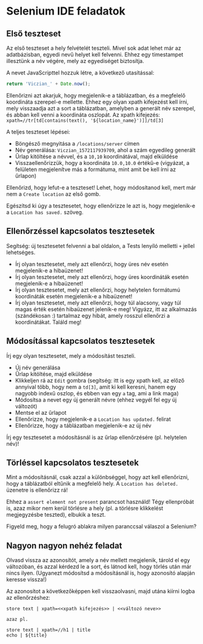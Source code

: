 # Selenium IDE feladatok

## Első teszteset

Az első teszteset a hely felvételét teszteli. Mivel sok adat lehet már
az adatbázisban, egyedi nevű helyet kell felvenni. Ehhez egy timestampet
illesztünk a név végére, mely az egyediséget biztosítja.

A nevet JavaScripttel hozzuk létre, a következő utasítással:

```javascript
return 'Viczian_' + Date.now();
```

Ellenőrizni azt akarjuk, hogy megjelenik-e a táblázatban, és a megfelelő
koordináta szerepel-e mellette. Ehhez egy olyan xpath kifejezést kell írni,
mely visszaadja azt a sort a táblázatban, amelyben a generált név szerepel,
és abban kell venni a koordináta oszlopát. Az xpath kifejezés: `xpath=//tr[td[contains(text(), '${location_name}')]]/td[3]`

A teljes teszteset lépései:

* Böngésző megnyitása a `/locations/server` címen
* Név generálása: `Viczian_1572117939709`, ahol a szám egyedileg generált
* Űrlap kitöltése a névvel, és a `10,10` koordinátával, majd elküldése
* Visszaellenőrizzük, hogy a koordináta `10.0,10.0` értékű-e (vigyázat, 
  a felületen megjelenítve más a formátuma, mint amit be kell írni az űrlapon)

Ellenőrizd, hogy lefut-e a teszteset! Lehet, hogy módosítanod kell, mert már nem a `Create location`
az első gomb.

Egészítsd ki úgy a tesztesetet, hogy ellenőrizze le azt is, hogy megjelenik-e a `Location has saved.` szöveg.

## Ellenőrzéssel kapcsolatos tesztesetek

Segítség: új tesztesetet felvenni a bal oldalon, a Tests lenyíló melletti `+` jellel lehetséges.

* Írj olyan tesztesetet, mely azt ellenőrzi, hogy üres név esetén megjelenik-e a hibaüzenet!
* Írj olyan tesztesetet, mely azt ellenőrzi, hogy üres koordináták esetén megjelenik-e a hibaüzenet!
* Írj olyan tesztesetet, mely azt ellenőrzi, hogy helytelen formátumú koordináták esetén megjelenik-e a hibaüzenet!
* Írj olyan tesztesetet, mely azt ellenőrzi, hogy túl alacsony, vagy túl magas érték esetén hibaüzenet jelenik-e meg! 
Vigyázz, itt az alkalmazás (szándékosan :) tartalmaz egy hibát, amely rosszul ellenőrzi a koordinátákat. Találd meg!

## Módosítással kapcsolatos tesztesetek

Írj egy olyan tesztesetet, mely a módosítást teszteli.

* Új név generálása
* Űrlap kitöltése, majd elküldése
* Klikkeljen rá az `Edit` gombra (segítség: itt is egy xpath kell, az előző annyival több, hogy nem a `td[3]`, amit ki kell keresni, hanem egy nagyobb indexű oszlop, és ebben van egy `a` tag, ami a link maga)
* Módosítsa a nevet egy új generált névre (ehhez vegyél fel egy új változót)
* Mentse el az űrlapot
* Ellenőrizze, hogy megjelenik-e a `Location has updated.` felirat
* Ellenőrizze, hogy a táblázatban megjelenik-e az új név

Írj egy tesztesetet a módosításnál is az űrlap ellenőrzésére (pl. helytelen név)!

## Törléssel kapcsolatos tesztesetek

Mint a módosításnál, csak azzal a különbséggel, hogy azt kell ellenőrizni, hogy a táblázatból eltűnik a megfelelő hely.
A `Location has deleted.` üzenetre is ellenőrizz rá! 

Ehhez a `assert element not present` parancsot használd! Tégy ellenpróbát is, azaz mikor nem kerül törlésre a hely (pl. a törlésre klikkelést
megjegyzésbe teszted), elbukik a teszt.

Figyeld meg, hogy a felugró ablakra milyen paranccsal válaszol a Selenium?

## Nagyon nagyon nehéz feladat

Olvasd vissza az azonosítót, amely a név mellett megjelenik, tárold el egy változóban, és azzal kérdezd le a sort,
és látnod kell, hogy törlés után már nincs ilyen. (Ugyanezt módosítsd a módosításnál is, hogy azonosító alapján keresse vissza!)

Az azonosítot a következőképpen kell visszaolvasni, majd utána kiírni logba az ellenőrzéshez: 

```
store text | xpath=<<xpath kifejezés>> | <<változó neve>>

azaz pl.

store text | xpath=//h1 | title
echo | ${title}
```